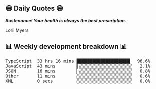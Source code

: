 ## 😄 Daily Quotes 😄

_**Sustenance! Your health is always the best prescription.**_

Lorii Myers



## 📊 Weekly development breakdown 📊

<pre>TypeScript  33 hrs 16 mins ████████████████████▎  96.6%
JavaScript  43 mins        ▍░░░░░░░░░░░░░░░░░░░░   2.1%
JSON        16 mins        ▏░░░░░░░░░░░░░░░░░░░░   0.8%
Other       11 mins        ░░░░░░░░░░░░░░░░░░░░░   0.6%
XML         0 secs         ░░░░░░░░░░░░░░░░░░░░░   0.0%</pre>